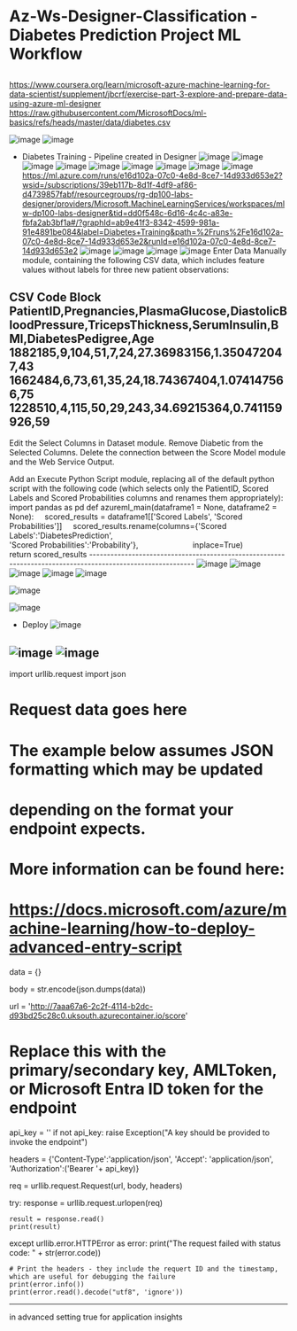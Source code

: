 # Az-Ws-Designer-Classification - Diabetes Prediction Project ML Workflow
## 
https://www.coursera.org/learn/microsoft-azure-machine-learning-for-data-scientist/supplement/jbcrf/exercise-part-3-explore-and-prepare-data-using-azure-ml-designer
https://raw.githubusercontent.com/MicrosoftDocs/ml-basics/refs/heads/master/data/diabetes.csv


![image](https://github.com/user-attachments/assets/a716cc82-2096-4dfb-8116-c60317111115)
![image](https://github.com/user-attachments/assets/8446dd68-e1af-46e3-8585-df96c6bffcc7)
* Diabetes Training - Pipeline created in Designer
![image](https://github.com/user-attachments/assets/46cc9291-2d94-4b98-9d17-35a9bfa80f70)
![image](https://github.com/user-attachments/assets/400c0470-d1f8-40c3-a8ac-c6899cc6a86c)
![image](https://github.com/user-attachments/assets/29b6f373-e3f7-4202-8b6c-12331611db1d)
![image](https://github.com/user-attachments/assets/5c668649-fb64-40f9-8f70-7afba817588f)
![image](https://github.com/user-attachments/assets/6f6c1679-46c7-4f93-82a4-3b465fdf12a6)
![image](https://github.com/user-attachments/assets/37637e6c-f7ad-4f47-bd89-40f8a9d229bd)
![image](https://github.com/user-attachments/assets/4fc011c5-11e0-451c-af38-924f449337e5)
![image](https://github.com/user-attachments/assets/3e833654-fcef-4e28-be3a-e59c49c0f308)
![image](https://github.com/user-attachments/assets/6271cb4d-e881-41d2-959a-4cdd608b9700)
https://ml.azure.com/runs/e16d102a-07c0-4e8d-8ce7-14d933d653e2?wsid=/subscriptions/39eb117b-8d1f-4df9-af86-d4739857fabf/resourcegroups/rg-dp100-labs-designer/providers/Microsoft.MachineLearningServices/workspaces/mlw-dp100-labs-designer&tid=dd0f548c-6d16-4c4c-a83e-fbfa2ab3bf1a#/?graphId=ab9e41f3-8342-4599-981a-91e4891be084&label=Diabetes+Training&path=%2Fruns%2Fe16d102a-07c0-4e8d-8ce7-14d933d653e2&runId=e16d102a-07c0-4e8d-8ce7-14d933d653e2
![image](https://github.com/user-attachments/assets/87709cbd-431f-409d-b624-4b6ae0d82c7c)
![image](https://github.com/user-attachments/assets/afe64f81-4083-44b8-8b1e-8e4a36af3c99)
![image](https://github.com/user-attachments/assets/a3a674d2-1db0-4210-9676-2145d2989555)
![image](https://github.com/user-attachments/assets/bfa6f2fb-161a-497b-8282-2283ab1b8327)
Enter Data Manually module, containing the following CSV data, which includes feature values without labels for three new patient observations:

CSV Code Block
PatientID,Pregnancies,PlasmaGlucose,DiastolicBloodPressure,TricepsThickness,SerumInsulin,BMI,DiabetesPedigree,Age
1882185,9,104,51,7,24,27.36983156,1.350472047,43
1662484,6,73,61,35,24,18.74367404,1.074147566,75
1228510,4,115,50,29,243,34.69215364,0.741159926,59
--------------------------------------------------------------------------------------------------------------------------------------------
 Edit the Select Columns in Dataset module. Remove Diabetic from the Selected Columns.
 Delete the connection between the Score Model module and the Web Service Output.

Add an Execute Python Script module, replacing all of the default python script with the following code (which selects only the PatientID, Scored Labels and Scored Probabilities columns and renames them appropriately):
import pandas as pd
def azureml_main(dataframe1 = None, dataframe2 = None):
    scored_results = dataframe1[['Scored Labels', 'Scored Probabilities']]
    scored_results.rename(columns={'Scored Labels':'DiabetesPrediction',
                                'Scored Probabilities':'Probability'},
                        inplace=True)
    return scored_results
    -----------------------------------------------------------------------------------------------------------
![image](https://github.com/user-attachments/assets/74e3a315-4acc-4305-b91d-e49acbe8cb3f)
![image](https://github.com/user-attachments/assets/28e33745-7fbb-409c-b6a6-670fc7538ea3)
![image](https://github.com/user-attachments/assets/a3a3f39f-5995-46a8-940e-4faf25c3f75c)
![image](https://github.com/user-attachments/assets/f618e28c-2d70-43e4-a574-3d076b4dd7cc)
![image](https://github.com/user-attachments/assets/87cb632e-79ca-4fc1-b683-9de464aa4efe)

![image](https://github.com/user-attachments/assets/80dae52e-09fc-4a34-9932-9d20d05036c0)

![image](https://github.com/user-attachments/assets/f601dedc-5929-4eaa-8313-c5cb3aec2666)
- Deploy
![image](https://github.com/user-attachments/assets/718bc6a6-ea48-4237-b587-15dd3149de62)

![image](https://github.com/user-attachments/assets/41a697f0-ccac-4fd3-b60d-7b678d0be168)
![image](https://github.com/user-attachments/assets/9a25a577-5918-4d1f-8c71-bcee44bd3801)
-----------------------------------------------

import urllib.request
import json

# Request data goes here
# The example below assumes JSON formatting which may be updated
# depending on the format your endpoint expects.
# More information can be found here:
# https://docs.microsoft.com/azure/machine-learning/how-to-deploy-advanced-entry-script
data = {}

body = str.encode(json.dumps(data))

url = 'http://7aaa67a6-2c2f-4114-b2dc-d93bd25c28c0.uksouth.azurecontainer.io/score'
# Replace this with the primary/secondary key, AMLToken, or Microsoft Entra ID token for the endpoint
api_key = ''
if not api_key:
    raise Exception("A key should be provided to invoke the endpoint")


headers = {'Content-Type':'application/json', 'Accept': 'application/json', 'Authorization':('Bearer '+ api_key)}

req = urllib.request.Request(url, body, headers)

try:
    response = urllib.request.urlopen(req)

    result = response.read()
    print(result)
except urllib.error.HTTPError as error:
    print("The request failed with status code: " + str(error.code))

    # Print the headers - they include the requert ID and the timestamp, which are useful for debugging the failure
    print(error.info())
    print(error.read().decode("utf8", 'ignore'))

----------------------------------------------------------------------------------------------------------------------------------
in advanced setting true for application insights









